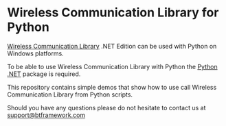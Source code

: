 # Wireless Communication Library for Python
 [Wireless Communication Library](https://www.btframework.com/wcl.htm) .NET Edition can be used with Python on Windows platforms.
 
 To be able to use Wireless Communication Library with Python the [Python .NET](https://github.com/pythonnet/pythonnet) package is required.
 
 This repository contains simple demos that show how to use call Wireless Communication Library from Python scripts.

 Should you have any questions please do not hesitate to contact us at support@btframework.com
